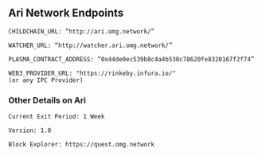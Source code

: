 ## Ari Network Endpoints

```
CHILDCHAIN_URL: “http://ari.omg.network/”

WATCHER_URL: “http://watcher.ari.omg.network/”

PLASMA_CONTRACT_ADDRESS: “0x44de0ec539b8c4a4b530c78620fe8320167f2f74”

WEB3_PROVIDER_URL: "https://rinkeby.infura.io/"
(or any IPC Provider)

```

### Other Details on Ari

```
Current Exit Period: 1 Week

Version: 1.0

Block Explorer: https://quest.omg.network
```